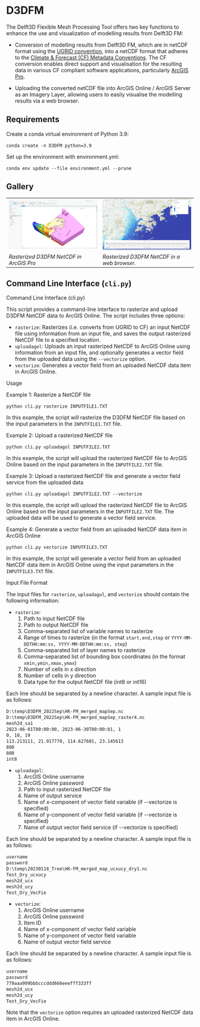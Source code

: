 # D3DFM
The Delft3D Flexible Mesh Processing Tool offers two key functions to enhance the use and visualization of modelling results from Delft3D FM:
* Conversion of modelling results from Delft3D FM, which are in netCDF format using the [UGRID convention](http://ugrid-conventions.github.io/ugrid-conventions/), into a netCDF format that adheres to the [Climate & Forecast (CF) Metadata Conventions](http://cfconventions.org/). The CF conversion enables direct support and visualisation for the resulting data in various CF compliant software applications, particularly [ArcGIS Pro](https://pro.arcgis.com/en/pro-app/latest/help/data/multidimensional/essential-netcdf-vocabulary.htm).

* Uploading the converted netCDF file into ArcGIS Online / ArcGIS Server as an Imagery Layer, allowing users to easily visualise the modelling results via a web browser.

## Requirements

Create a conda virtual environment of Python 3.9:

    conda create -n D3DFM python=3.9

Set up the environment with environment.yml:

    conda env update --file environment.yml --prune


## Gallery
|                                                                                                       |                                                                                                          |
|-------------------------------------------------------------------------------------------------------|----------------------------------------------------------------------------------------------------------|
| ![Photo 1](https://raw.githubusercontent.com/KenTSUI-dev/D3DFM/main/resources/ArcGISPro_D3DFM_nc.png) | ![Photo 2](https://raw.githubusercontent.com/KenTSUI-dev/D3DFM/main/resources/ArcGISOnline_D3DFM_nc.png) |
| *Rasterized D3DFM NetCDF in ArcGIS Pro*                                                               | *Rasterized D3DFM NetCDF  in a web browser.*                                                       |


## Command Line Interface (`cli.py`)
Command Line Interface (cli.py)

This script provides a command-line interface to rasterize and upload D3DFM NetCDF data to ArcGIS Online. The script includes three options:

- `rasterize`: Rasterizes (i.e. converts from UGRID to CF) an input NetCDF file using information from an input file, and saves the output rasterized NetCDF file to a specified location.
- `uploadagol`: Uploads an input rasterized NetCDF to ArcGIS Online using information from an input file, and optionally generates a vector field from the uploaded data using the `--vectorize` option.
- `vectorize`: Generates a vector field from an uploaded NetCDF data item in ArcGIS Online.

Usage

Example 1: Rasterize a NetCDF file

```
python cli.py rasterize INPUTFILE1.TXT
```

In this example, the script will rasterize the D3DFM NetCDF file based on the input parameters in the `INPUTFILE1.TXT` file.

Example 2: Upload a rasterized NetCDF file

```
python cli.py uploadagol INPUTFILE2.TXT
```

In this example, the script will upload the rasterized NetCDF file to ArcGIS Online based on the input parameters in the `INPUTFILE2.TXT` file.

Example 3: Upload a rasterized NetCDF file and generate a vector field service from the uploaded data

```
python cli.py uploadagol INPUTFILE2.TXT --vectorize
```

In this example, the script will upload the rasterized NetCDF file to ArcGIS Online based on the input parameters in the `INPUTFILE2.TXT` file. The uploaded data will be used to generate a vector field service.

Example 4: Generate a vector field from an uploaded NetCDF data item in ArcGIS Online

```
python cli.py vectorize INPUTFILE3.TXT
```

In this example, the script will generate a vector field from an uploaded NetCDF data item in ArcGIS Online using the input parameters in the `INPUTFILE3.TXT` file.

Input File Format

The input files for `rasterize`, `uploadagol`, and `vectorize` should contain the following information:

- `rasterize`:
    1. Path to input NetCDF file
    2. Path to output NetCDF file
    3. Comma-separated list of variable names to rasterize
    4. Range of times to rasterize (in the format `start,end,step` or `YYYY-MM-DDTHH:mm:ss, YYYY-MM-DDTHH:mm:ss, step`)
    5. Comma-separated list of layer names to rasterize
    6. Comma-separated list of bounding box coordinates (in the format `xmin,ymin,xmax,ymax`)
    7. Number of cells in x direction
    8. Number of cells in y direction
    9. Data type for the output NetCDF file (int8 or int16)

Each line should be separated by a newline character. A sample input file is as follows:

```
D:\temp\D3DFM_2022Sep\HK-FM_merged_mapSep.nc
D:\temp\D3DFM_2022Sep\HK-FM_merged_mapSep_raster4.nc
mesh2d_sa1
2023-06-01T00:00:00, 2023-06-30T00:00:01, 1
0, 10, 19
113.213111, 21.917770, 114.627601, 23.145613
800
800
int8
```

- `uploadagol`:
    1. ArcGIS Online username
    2. ArcGIS Online password
    3. Path to input rasterized NetCDF file
    4. Name of output service
    5. Name of x-component of vector field variable (if --vectorize is specified)
    6. Name of y-component of vector field variable (if --vectorize is specified)
    7. Name of output vector field service (if --vectorize is specified)


Each line should be separated by a newline character. A sample input file is as follows:

```
username
password
D:\temp\20230118_Tree\HK-FM_merged_map_ucxucy_dry1.nc
Test_Dry_ucxucy
mesh2d_ucx
mesh2d_ucy
Test_Dry_VecFie
```

- `vectorize`:
    1. ArcGIS Online username
    2. ArcGIS Online password
    3. Item ID
    4. Name of x-component of vector field variable
    5. Name of y-component of vector field variable
    6. Name of output vector field service

Each line should be separated by a newline character. A sample input file is as follows:

```
username
password
779aaa999bbbcccddd666eeefff333ff
mesh2d_ucx
mesh2d_ucy
Test_Dry_VecFie
```

Note that the `vectorize` option requires an uploaded rasterized NetCDF data item in ArcGIS Online.
